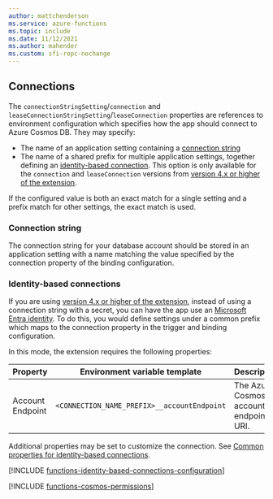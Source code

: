 ```yaml
---
author: mattchenderson
ms.service: azure-functions
ms.topic: include
ms.date: 11/12/2021
ms.author: mahender
ms.custom: sfi-ropc-nochange
---
```


## Connections

The `connectionStringSetting`/`connection` and `leaseConnectionStringSetting`/`leaseConnection` properties are references to environment configuration which specifies how the app should connect to Azure Cosmos DB. They may specify:

- The name of an application setting containing a [connection string](#connection-string)
- The name of a shared prefix for multiple application settings, together defining an [identity-based connection](#identity-based-connections). This option is only available for the `connection` and `leaseConnection` versions from [version 4.x or higher of the extension].

If the configured value is both an exact match for a single setting and a prefix match for other settings, the exact match is used.

### Connection string

The connection string for your database account should be stored in an application setting with a name matching the value specified by the connection property of the binding configuration.

### Identity-based connections

If you are using [version 4.x or higher of the extension], instead of using a connection string with a secret, you can have the app use an [Microsoft Entra identity](../articles/active-directory/fundamentals/active-directory-whatis.md). To do this, you would define settings under a common prefix which maps to the connection property in the trigger and binding configuration.

In this mode, the extension requires the following properties:

| Property                  | Environment variable template                       | Description                                | Example value                                        |
|---------------------------|-----------------------------------------------------|--------------------------------------------|------------------------------------------------|
| Account Endpoint | `<CONNECTION_NAME_PREFIX>__accountEndpoint` | The Azure Cosmos DB account endpoint URI. | https://<database_account_name>.documents.azure.com:443/ |

Additional properties may be set to customize the connection. See [Common properties for identity-based connections](../articles/azure-functions/functions-reference.md#common-properties-for-identity-based-connections).

[!INCLUDE [functions-identity-based-connections-configuration](./functions-identity-based-connections-configuration.md)]

[!INCLUDE [functions-cosmos-permissions](./functions-cosmos-permissions.md)]

[version 4.x or higher of the extension]: ../articles/azure-functions/functions-bindings-cosmosdb-v2.md?tabs=extensionv4
